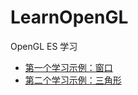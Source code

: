 # LearnOpenGL
OpenGL ES 学习

- [第一个学习示例：窗口](https://github.com/kk07self/LearnOpenGL/blob/master/LearnOpenGL/LearnOpenGL-01-Window/main.cpp)
- [第二个学习示例：三角形](LearnOpenGL/LearnOpenGL-02-Triangle/main.ccp)
